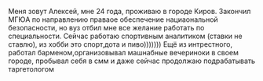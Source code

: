 Меня зовут Алексей, мне 24 года, проживаю в городе Киров.
Закончил МГЮА по направлению праваое обеспечение нациаональной безопасности, но вуз отбил мне все желание работать по специальности.
Сейчас работаю спортивным аналитиком (ставки не ставлю), из хобби это спорт,дота и пиво)))))))
Ещё из интрестного, работал барменом,организовывал машнабные вечериноки в своем городе, пробывал себя в смм и даже сейчас продолжаю подрабатывать таргетологом 